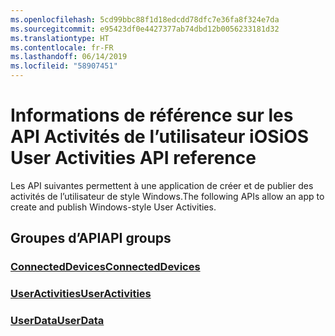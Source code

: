 ```yaml
---
ms.openlocfilehash: 5cd99bbc88f1d18edcdd78dfc7e36fa8f324e7da
ms.sourcegitcommit: e95423df0e4427377ab74dbd12b0056233181d32
ms.translationtype: HT
ms.contentlocale: fr-FR
ms.lasthandoff: 06/14/2019
ms.locfileid: "58907451"
---
```

# <a name="ios-user-activities-api-reference"></a><span data-ttu-id="5d26d-101">Informations de référence sur les API Activités de l’utilisateur iOS</span><span class="sxs-lookup"><span data-stu-id="5d26d-101">iOS User Activities API reference</span></span>

<span data-ttu-id="5d26d-102">Les API suivantes permettent à une application de créer et de publier des activités de l’utilisateur de style Windows.</span><span class="sxs-lookup"><span data-stu-id="5d26d-102">The following APIs allow an app to create and publish Windows-style User Activities.</span></span>

## <a name="api-groups"></a><span data-ttu-id="5d26d-103">Groupes d’API</span><span class="sxs-lookup"><span data-stu-id="5d26d-103">API groups</span></span>

### <a name="connecteddevicesobjectivec-apiconnecteddevicesindexmd"></a>[<span data-ttu-id="5d26d-104">ConnectedDevices</span><span class="sxs-lookup"><span data-stu-id="5d26d-104">ConnectedDevices</span></span>](../objectivec-api/connecteddevices/index.md)
### <a name="useractivitiesobjectivec-apiuserdatauseractivitiesindexmd"></a>[<span data-ttu-id="5d26d-105">UserActivities</span><span class="sxs-lookup"><span data-stu-id="5d26d-105">UserActivities</span></span>](../objectivec-api/userdata.useractivities/index.md)
### <a name="userdataobjectivec-apiuserdataindexmd"></a>[<span data-ttu-id="5d26d-106">UserData</span><span class="sxs-lookup"><span data-stu-id="5d26d-106">UserData</span></span>](../objectivec-api/userdata/index.md)